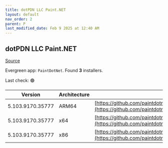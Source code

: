 ```yaml
---
title: dotPDN LLC Paint.NET
layout: default
nav_order: 2
parent: P
last_modified_date: Feb 9 2025 at 12:40 AM
---
```


## dotPDN LLC Paint.NET

[Source](https://getpaint.net)

Evergreen app: `PaintDotNet`. Found **3** installers.

Last check: 🟢

| Version          | Architecture | URI                                                                                                                                                                                                              |
| ---------------- | ------------ | ---------------------------------------------------------------------------------------------------------------------------------------------------------------------------------------------------------------- |
| 5.103.9170.35777 | ARM64        | [https://github.com/paintdotnet/release/releases/download/v5.1.3/paint.net.5.1.3.install.arm64.zip](https://github.com/paintdotnet/release/releases/download/v5.1.3/paint.net.5.1.3.install.arm64.zip)           |
| 5.103.9170.35777 | x64          | [https://github.com/paintdotnet/release/releases/download/v5.1.3/paint.net.5.1.3.install.x64.zip](https://github.com/paintdotnet/release/releases/download/v5.1.3/paint.net.5.1.3.install.x64.zip)               |
| 5.103.9170.35777 | x86          | [https://github.com/paintdotnet/release/releases/download/v5.1.3/paint.net.5.1.3.install.anycpu.web.zip](https://github.com/paintdotnet/release/releases/download/v5.1.3/paint.net.5.1.3.install.anycpu.web.zip) |
